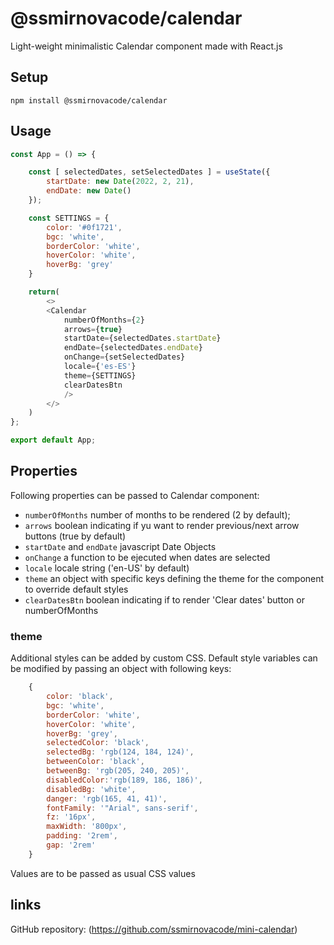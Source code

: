 # @ssmirnovacode/calendar
Light-weight minimalistic Calendar component made with React.js

## Setup
```
npm install @ssmirnovacode/calendar
```

## Usage

```js
const App = () => {

    const [ selectedDates, setSelectedDates ] = useState({
        startDate: new Date(2022, 2, 21),
        endDate: new Date()
    });

    const SETTINGS = {
        color: '#0f1721',
        bgc: 'white',
        borderColor: 'white',
        hoverColor: 'white',
        hoverBg: 'grey'
    }

    return(
        <>
        <Calendar 
            numberOfMonths={2} 
            arrows={true} 
            startDate={selectedDates.startDate} 
            endDate={selectedDates.endDate} 
            onChange={setSelectedDates} 
            locale={'es-ES'}
            theme={SETTINGS}
            clearDatesBtn
            />
        </>
    )
};

export default App;
```

## Properties

Following properties can be passed to Calendar component:
- `numberOfMonths` number of months to be rendered (2 by default);
- `arrows` boolean indicating if yu want to render previous/next arrow buttons (true by default)
- `startDate` and `endDate` javascript Date Objects
- `onChange` a function to be ejecuted when dates are selected
- `locale` locale string ('en-US' by default)
- `theme` an object with specific keys defining the theme for the component to override default styles
- `clearDatesBtn` boolean indicating if to render 'Clear dates' button or numberOfMonths

### theme

Additional styles can be added by custom CSS.
Default style variables can be modified by passing an object with following keys:

```js
    {
        color: 'black',
        bgc: 'white',
        borderColor: 'white',
        hoverColor: 'white',
        hoverBg: 'grey',
        selectedColor: 'black',
        selectedBg: 'rgb(124, 184, 124)',
        betweenColor: 'black',
        betweenBg: 'rgb(205, 240, 205)',
        disabledColor:'rgb(189, 186, 186)',
        disabledBg: 'white',
        danger: 'rgb(165, 41, 41)',
        fontFamily: '"Arial", sans-serif',
        fz: '16px',
        maxWidth: '800px',
        padding: '2rem',
        gap: '2rem'
    }

```
Values are to be passed as usual CSS values

## links
GitHub repository: (https://github.com/ssmirnovacode/mini-calendar)

